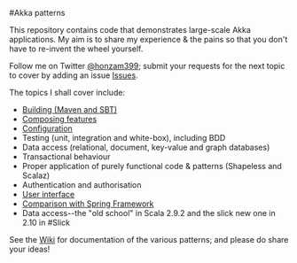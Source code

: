 #Akka patterns

This repository contains code that demonstrates large-scale Akka applications. My aim is to share my experience & the pains so that you don't have to re-invent the wheel yourself.

Follow me on Twitter [@honzam399](https://twitter.com/#/honzam399); submit your requests for the next topic to cover by adding an issue [Issues](https://github.com/janm399/akka-patterns/issues).

The topics I shall cover include:

* [Building (Maven and SBT)](akka-patterns/wiki/Building)
* [Composing features](akka-patterns/wiki/Composing)
* [Configuration](akka-patterns/wiki/Configuration)
* Testing (unit, integration and white-box), including BDD
* Data access (relational, document, key-value and graph databases)
* Transactional behaviour
* Proper application of purely functional code & patterns (Shapeless and Scalaz)
* Authentication and authorisation
* [User interface](akka-patterns/wiki/UserInterface)
* [Comparison with Spring Framework](akka-patterns/wiki/Spring)
* Data access--the "old school" in Scala 2.9.2 and the slick new one in 2.10 in #Slick

See the [Wiki](akka-patterns/wiki/Home) for documentation of the various patterns; and please do share your ideas!